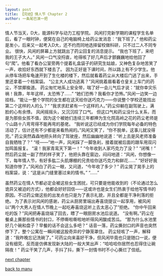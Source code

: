 ```yaml
---
layout: post
title: 【完结】情人节 Chapter 2
author: 一条尾巴演一把
---
```




情人节当天，D大，能源科学与动力工程学院。
风闲打完新学期的课程学生名单后，看了一眼时钟，便窝在自己的电脑椅上给药尘发消息：“我下班了。”
他和药尘是发小，后来又一起考入D大，还不约而同地选择留校做科研，只不过二人不同专业。
很快，风闲的屏幕上方就跳出了药尘回复的消息提示。
“我也下班了，来吧我的王子大人。”
风闲一口气没捋直，呛得咳了好几声后才颤巍巍地给他回了句“爬”。他看了看办公室旁两个提着礼盒袋子的研究生姑娘，又神色复杂地苦笑了一声，收拾好东西就下楼去了。
因为正好是下课时间，所以路上有不少学生。他从停车场把车龟速开到了生化楼的楼下，然后就看着药尘从大楼后门逃了出来，手里还拿着一个档案袋。
“公主大人成功逃离？”风闲挑着眉看着仓皇关上车门的药尘，不禁揶揄道。
药尘匆忙地系上安全带，喘了好一会儿气后才说：“就你幸灾乐祸！我靠，年年这样，太恐怖了……”
“她们恐怖？我看你才恐怖。”风闲一边笑一边挂档，“能让一整个学院的女生都在这天给你送巧克力——你说整个学校还能找出第二个这样的人的么？”
“我求求赶紧有一个这样的人。”药尘仰躺在副驾驶上，满脸的心有余悸。
风闲摇摇头，又沉沉叹了口气。
但这口气和药尘没什么关系，而是为那些女孩不值，因为这个被她们连续三年都捧为生化院高岭之花的药尘老师是个山路十八弯弯得不能再弯的基佬。
“我听说这已经成为你们学院每年必备的特色活动了，估计还有不少都是来看热闹的。”风闲又笑了，“你不脱单，这事儿就没得完。”
药尘突然森森地把头转向了驾驶座，然后幽幽地说道：“听上去是风老师准备自我牺牲了？”
“吱——”地一声，风闲踩了一脚急刹，接着就被后面的跟车用双闪加鸣笛报复。
“滚！我家青鸾天下第一！”
“今年收到人家巧克力了没？”
“闭嘴！”
然后药尘就一副了然的样子笑了，他把头靠在窗边，闷闷地道：“风闲，你想像一下，每年情人节，有好多肱二头肌爆棚的兄贵给你送巧克力和鲜花……”
“好好好我知道你惨了。”风闲白了药尘一眼，又问道，“今年收了多少？”
药尘晃了晃手上的档案袋，说：“这是从门缝里塞过来的情书。”
“……”

虽然药尘在情人节都必定会被这些女生困扰，可只要是他能收到的（不论通过怎么诡异又被迫的方式），他都会好好回信——这或许也是女生们热衷于给他写情书的原因。不过药尘做这些的出发点也只是为了表示礼貌，并且全都是干净利落的拒绝。
为了表示对风闲的感谢，药尘从厨房里端出寿喜烧提议一起享用，被风闲以“两个大男人在情人节晚上一起吃寿喜烧这听上去太恶心了”拒绝。
“你中午回来吃的饭？”风闲把寿喜烧端了回去，瞟了一眼厨房水池后说道。
“没有啊。”药尘在餐桌上撕那些情书的封口，不停嘶啦嘶啦地听得风闲酸成苦瓜。
“那为什么水池里好几个碗和盘子？早餐的话不会这么多吧？”
话音一落，药尘撕封口的声音也突然停下了，整个公寓在一瞬间被这股奇异的宁静笼罩住。
药尘轻咳了一声，解释道：“我昨晚忘记洗碗了。”
可药尘向来喜好干净，但风闲毕竟也只是随口一说，便没有细究，反而是仿佛发现新大陆的一般大笑出声：“哈哈哈你居然也忍得住让碗隔夜！”
药尘干笑了几声，手抖了抖，撕下一封情书时不小心撕烂了信纸。

[next chapter](https://allforyanchen.github.io/2020/07/18/post-22-chapter-3.html)

[back to manu](https://allforyanchen.github.io/2020/07/18/post-22.html)
